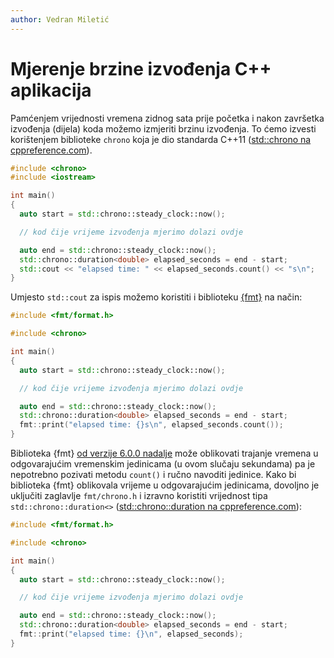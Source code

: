 ```yaml
---
author: Vedran Miletić
---
```


# Mjerenje brzine izvođenja C++ aplikacija

Pamćenjem vrijednosti vremena zidnog sata prije početka i nakon završetka izvođenja (dijela) koda možemo izmjeriti brzinu izvođenja. To ćemo izvesti korištenjem biblioteke `chrono` koja je dio standarda C++11 ([std::chrono na cppreference.com](https://en.cppreference.com/w/cpp/chrono)).

``` c++
#include <chrono>
#include <iostream>

int main()
{
  auto start = std::chrono::steady_clock::now();

  // kod čije vrijeme izvođenja mjerimo dolazi ovdje

  auto end = std::chrono::steady_clock::now();
  std::chrono::duration<double> elapsed_seconds = end - start;
  std::cout << "elapsed time: " << elapsed_seconds.count() << "s\n";
}
```

Umjesto `std::cout` za ispis možemo koristiti i biblioteku [{fmt}](https://fmt.dev/) na način:

``` c++
#include <fmt/format.h>

#include <chrono>

int main()
{
  auto start = std::chrono::steady_clock::now();

  // kod čije vrijeme izvođenja mjerimo dolazi ovdje

  auto end = std::chrono::steady_clock::now();
  std::chrono::duration<double> elapsed_seconds = end - start;
  fmt::print("elapsed time: {}s\n", elapsed_seconds.count());
}
```

Biblioteka {fmt} [od verzije 6.0.0 nadalje](https://github.com/fmtlib/fmt/blob/master/ChangeLog.md#600---2019-08-26) može oblikovati trajanje vremena u odgovarajućim vremenskim jedinicama (u ovom slučaju sekundama) pa je nepotrebno pozivati metodu `count()` i ručno navoditi jedinice. Kako bi biblioteka {fmt} oblikovala vrijeme u odgovarajućim jedinicama, dovoljno je uključiti zaglavlje `fmt/chrono.h` i izravno koristiti vrijednost tipa `std::chrono::duration<>` ([std::chrono::duration na cppreference.com](https://en.cppreference.com/w/cpp/chrono/duration)):

``` c++
#include <fmt/format.h>

#include <chrono>

int main()
{
  auto start = std::chrono::steady_clock::now();

  // kod čije vrijeme izvođenja mjerimo dolazi ovdje

  auto end = std::chrono::steady_clock::now();
  std::chrono::duration<double> elapsed_seconds = end - start;
  fmt::print("elapsed time: {}\n", elapsed_seconds);
}
```
